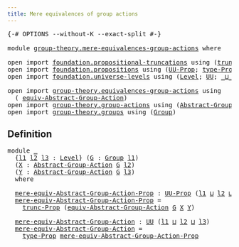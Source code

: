 ```yaml
---
title: Mere equivalences of group actions
---
```


<pre class="Agda"><a id="60" class="Symbol">{-#</a> <a id="64" class="Keyword">OPTIONS</a> <a id="72" class="Pragma">--without-K</a> <a id="84" class="Pragma">--exact-split</a> <a id="98" class="Symbol">#-}</a>

<a id="103" class="Keyword">module</a> <a id="110" href="group-theory.mere-equivalences-group-actions.html" class="Module">group-theory.mere-equivalences-group-actions</a> <a id="155" class="Keyword">where</a>

<a id="162" class="Keyword">open</a> <a id="167" class="Keyword">import</a> <a id="174" href="foundation.propositional-truncations.html" class="Module">foundation.propositional-truncations</a> <a id="211" class="Keyword">using</a> <a id="217" class="Symbol">(</a><a id="218" href="foundation.propositional-truncations.html#2707" class="Function">trunc-Prop</a><a id="228" class="Symbol">)</a>
<a id="230" class="Keyword">open</a> <a id="235" class="Keyword">import</a> <a id="242" href="foundation.propositions.html" class="Module">foundation.propositions</a> <a id="266" class="Keyword">using</a> <a id="272" class="Symbol">(</a><a id="273" href="foundation-core.propositions.html#1393" class="Function">UU-Prop</a><a id="280" class="Symbol">;</a> <a id="282" href="foundation-core.propositions.html#1495" class="Function">type-Prop</a><a id="291" class="Symbol">)</a>
<a id="293" class="Keyword">open</a> <a id="298" class="Keyword">import</a> <a id="305" href="foundation.universe-levels.html" class="Module">foundation.universe-levels</a> <a id="332" class="Keyword">using</a> <a id="338" class="Symbol">(</a><a id="339" href="Agda.Primitive.html#597" class="Postulate">Level</a><a id="344" class="Symbol">;</a> <a id="346" href="foundation-core.universe-levels.html#235" class="Primitive">UU</a><a id="348" class="Symbol">;</a> <a id="350" href="Agda.Primitive.html#810" class="Primitive Operator">_⊔_</a><a id="353" class="Symbol">)</a>

<a id="356" class="Keyword">open</a> <a id="361" class="Keyword">import</a> <a id="368" href="group-theory.equivalences-group-actions.html" class="Module">group-theory.equivalences-group-actions</a> <a id="408" class="Keyword">using</a>
  <a id="416" class="Symbol">(</a> <a id="418" href="group-theory.equivalences-group-actions.html#2536" class="Function">equiv-Abstract-Group-Action</a><a id="445" class="Symbol">)</a>
<a id="447" class="Keyword">open</a> <a id="452" class="Keyword">import</a> <a id="459" href="group-theory.group-actions.html" class="Module">group-theory.group-actions</a> <a id="486" class="Keyword">using</a> <a id="492" class="Symbol">(</a><a id="493" href="group-theory.group-actions.html#1205" class="Function">Abstract-Group-Action</a><a id="514" class="Symbol">)</a>
<a id="516" class="Keyword">open</a> <a id="521" class="Keyword">import</a> <a id="528" href="group-theory.groups.html" class="Module">group-theory.groups</a> <a id="548" class="Keyword">using</a> <a id="554" class="Symbol">(</a><a id="555" href="group-theory.groups.html#2745" class="Function">Group</a><a id="560" class="Symbol">)</a>
</pre>
## Definition

<pre class="Agda"><a id="590" class="Keyword">module</a> <a id="597" href="group-theory.mere-equivalences-group-actions.html#597" class="Module">_</a>
  <a id="601" class="Symbol">{</a><a id="602" href="group-theory.mere-equivalences-group-actions.html#602" class="Bound">l1</a> <a id="605" href="group-theory.mere-equivalences-group-actions.html#605" class="Bound">l2</a> <a id="608" href="group-theory.mere-equivalences-group-actions.html#608" class="Bound">l3</a> <a id="611" class="Symbol">:</a> <a id="613" href="Agda.Primitive.html#597" class="Postulate">Level</a><a id="618" class="Symbol">}</a> <a id="620" class="Symbol">(</a><a id="621" href="group-theory.mere-equivalences-group-actions.html#621" class="Bound">G</a> <a id="623" class="Symbol">:</a> <a id="625" href="group-theory.groups.html#2745" class="Function">Group</a> <a id="631" href="group-theory.mere-equivalences-group-actions.html#602" class="Bound">l1</a><a id="633" class="Symbol">)</a>
  <a id="637" class="Symbol">(</a><a id="638" href="group-theory.mere-equivalences-group-actions.html#638" class="Bound">X</a> <a id="640" class="Symbol">:</a> <a id="642" href="group-theory.group-actions.html#1205" class="Function">Abstract-Group-Action</a> <a id="664" href="group-theory.mere-equivalences-group-actions.html#621" class="Bound">G</a> <a id="666" href="group-theory.mere-equivalences-group-actions.html#605" class="Bound">l2</a><a id="668" class="Symbol">)</a>
  <a id="672" class="Symbol">(</a><a id="673" href="group-theory.mere-equivalences-group-actions.html#673" class="Bound">Y</a> <a id="675" class="Symbol">:</a> <a id="677" href="group-theory.group-actions.html#1205" class="Function">Abstract-Group-Action</a> <a id="699" href="group-theory.mere-equivalences-group-actions.html#621" class="Bound">G</a> <a id="701" href="group-theory.mere-equivalences-group-actions.html#608" class="Bound">l3</a><a id="703" class="Symbol">)</a>
  <a id="707" class="Keyword">where</a>

  <a id="716" href="group-theory.mere-equivalences-group-actions.html#716" class="Function">mere-equiv-Abstract-Group-Action-Prop</a> <a id="754" class="Symbol">:</a> <a id="756" href="foundation-core.propositions.html#1393" class="Function">UU-Prop</a> <a id="764" class="Symbol">(</a><a id="765" href="group-theory.mere-equivalences-group-actions.html#602" class="Bound">l1</a> <a id="768" href="Agda.Primitive.html#810" class="Primitive Operator">⊔</a> <a id="770" href="group-theory.mere-equivalences-group-actions.html#605" class="Bound">l2</a> <a id="773" href="Agda.Primitive.html#810" class="Primitive Operator">⊔</a> <a id="775" href="group-theory.mere-equivalences-group-actions.html#608" class="Bound">l3</a><a id="777" class="Symbol">)</a>
  <a id="781" href="group-theory.mere-equivalences-group-actions.html#716" class="Function">mere-equiv-Abstract-Group-Action-Prop</a> <a id="819" class="Symbol">=</a>
    <a id="825" href="foundation.propositional-truncations.html#2707" class="Function">trunc-Prop</a> <a id="836" class="Symbol">(</a><a id="837" href="group-theory.equivalences-group-actions.html#2536" class="Function">equiv-Abstract-Group-Action</a> <a id="865" href="group-theory.mere-equivalences-group-actions.html#621" class="Bound">G</a> <a id="867" href="group-theory.mere-equivalences-group-actions.html#638" class="Bound">X</a> <a id="869" href="group-theory.mere-equivalences-group-actions.html#673" class="Bound">Y</a><a id="870" class="Symbol">)</a>

  <a id="875" href="group-theory.mere-equivalences-group-actions.html#875" class="Function">mere-equiv-Abstract-Group-Action</a> <a id="908" class="Symbol">:</a> <a id="910" href="foundation-core.universe-levels.html#235" class="Primitive">UU</a> <a id="913" class="Symbol">(</a><a id="914" href="group-theory.mere-equivalences-group-actions.html#602" class="Bound">l1</a> <a id="917" href="Agda.Primitive.html#810" class="Primitive Operator">⊔</a> <a id="919" href="group-theory.mere-equivalences-group-actions.html#605" class="Bound">l2</a> <a id="922" href="Agda.Primitive.html#810" class="Primitive Operator">⊔</a> <a id="924" href="group-theory.mere-equivalences-group-actions.html#608" class="Bound">l3</a><a id="926" class="Symbol">)</a>
  <a id="930" href="group-theory.mere-equivalences-group-actions.html#875" class="Function">mere-equiv-Abstract-Group-Action</a> <a id="963" class="Symbol">=</a>
    <a id="969" href="foundation-core.propositions.html#1495" class="Function">type-Prop</a> <a id="979" href="group-theory.mere-equivalences-group-actions.html#716" class="Function">mere-equiv-Abstract-Group-Action-Prop</a>
</pre>
